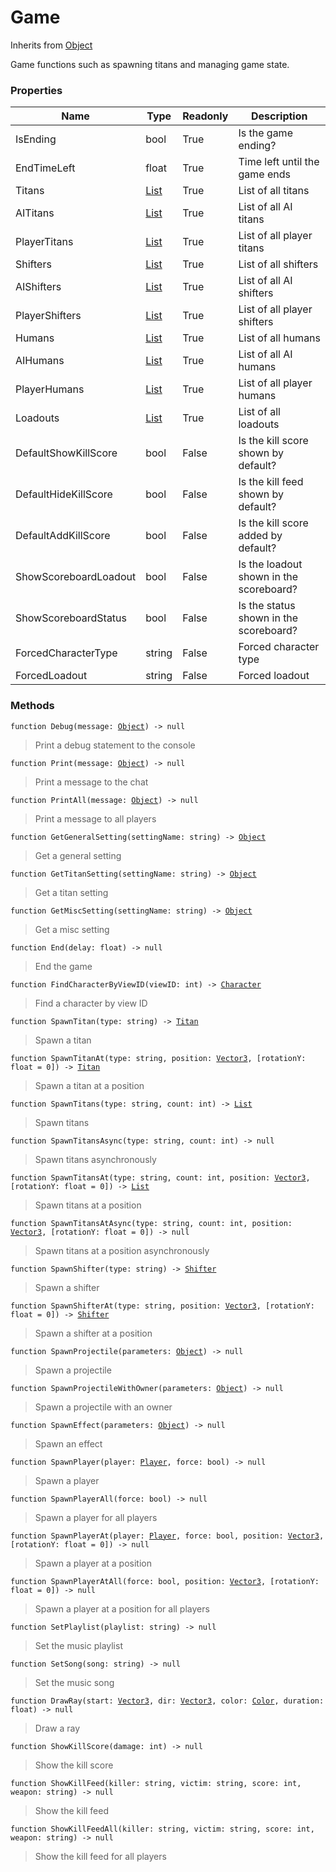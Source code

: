 # Game
Inherits from [Object](../md/objects/Object.md)

Game functions such as spawning titans and managing game state.

### Properties
|Name|Type|Readonly|Description|
|---|---|---|---|
|IsEnding|bool|True|Is the game ending?|
|EndTimeLeft|float|True|Time left until the game ends|
|Titans|[List](../md/objects/List.md)|True|List of all titans|
|AITitans|[List](../md/objects/List.md)|True|List of all AI titans|
|PlayerTitans|[List](../md/objects/List.md)|True|List of all player titans|
|Shifters|[List](../md/objects/List.md)|True|List of all shifters|
|AIShifters|[List](../md/objects/List.md)|True|List of all AI shifters|
|PlayerShifters|[List](../md/objects/List.md)|True|List of all player shifters|
|Humans|[List](../md/objects/List.md)|True|List of all humans|
|AIHumans|[List](../md/objects/List.md)|True|List of all AI humans|
|PlayerHumans|[List](../md/objects/List.md)|True|List of all player humans|
|Loadouts|[List](../md/objects/List.md)|True|List of all loadouts|
|DefaultShowKillScore|bool|False|Is the kill score shown by default?|
|DefaultHideKillScore|bool|False|Is the kill feed shown by default?|
|DefaultAddKillScore|bool|False|Is the kill score added by default?|
|ShowScoreboardLoadout|bool|False|Is the loadout shown in the scoreboard?|
|ShowScoreboardStatus|bool|False|Is the status shown in the scoreboard?|
|ForcedCharacterType|string|False|Forced character type|
|ForcedLoadout|string|False|Forced loadout|


### Methods
<pre class="language-typescript"><code class="lang-typescript">function Debug(message: <a data-footnote-ref href="#user-content-fn-Object">Object</a>) -> null</code></pre>
> Print a debug statement to the console

<pre class="language-typescript"><code class="lang-typescript">function Print(message: <a data-footnote-ref href="#user-content-fn-Object">Object</a>) -> null</code></pre>
> Print a message to the chat

<pre class="language-typescript"><code class="lang-typescript">function PrintAll(message: <a data-footnote-ref href="#user-content-fn-Object">Object</a>) -> null</code></pre>
> Print a message to all players

<pre class="language-typescript"><code class="lang-typescript">function GetGeneralSetting(settingName: string) -> <a data-footnote-ref href="#user-content-fn-Object">Object</a></code></pre>
> Get a general setting

<pre class="language-typescript"><code class="lang-typescript">function GetTitanSetting(settingName: string) -> <a data-footnote-ref href="#user-content-fn-Object">Object</a></code></pre>
> Get a titan setting

<pre class="language-typescript"><code class="lang-typescript">function GetMiscSetting(settingName: string) -> <a data-footnote-ref href="#user-content-fn-Object">Object</a></code></pre>
> Get a misc setting

<pre class="language-typescript"><code class="lang-typescript">function End(delay: float) -> null</code></pre>
> End the game

<pre class="language-typescript"><code class="lang-typescript">function FindCharacterByViewID(viewID: int) -> <a data-footnote-ref href="#user-content-fn-Character">Character</a></code></pre>
> Find a character by view ID

<pre class="language-typescript"><code class="lang-typescript">function SpawnTitan(type: string) -> <a data-footnote-ref href="#user-content-fn-Titan">Titan</a></code></pre>
> Spawn a titan

<pre class="language-typescript"><code class="lang-typescript">function SpawnTitanAt(type: string, position: <a data-footnote-ref href="#user-content-fn-Vector3">Vector3</a>, [rotationY: float = 0]) -> <a data-footnote-ref href="#user-content-fn-Titan">Titan</a></code></pre>
> Spawn a titan at a position

<pre class="language-typescript"><code class="lang-typescript">function SpawnTitans(type: string, count: int) -> <a data-footnote-ref href="#user-content-fn-List">List</a></code></pre>
> Spawn titans

<pre class="language-typescript"><code class="lang-typescript">function SpawnTitansAsync(type: string, count: int) -> null</code></pre>
> Spawn titans asynchronously

<pre class="language-typescript"><code class="lang-typescript">function SpawnTitansAt(type: string, count: int, position: <a data-footnote-ref href="#user-content-fn-Vector3">Vector3</a>, [rotationY: float = 0]) -> <a data-footnote-ref href="#user-content-fn-List">List</a></code></pre>
> Spawn titans at a position

<pre class="language-typescript"><code class="lang-typescript">function SpawnTitansAtAsync(type: string, count: int, position: <a data-footnote-ref href="#user-content-fn-Vector3">Vector3</a>, [rotationY: float = 0]) -> null</code></pre>
> Spawn titans at a position asynchronously

<pre class="language-typescript"><code class="lang-typescript">function SpawnShifter(type: string) -> <a data-footnote-ref href="#user-content-fn-Shifter">Shifter</a></code></pre>
> Spawn a shifter

<pre class="language-typescript"><code class="lang-typescript">function SpawnShifterAt(type: string, position: <a data-footnote-ref href="#user-content-fn-Vector3">Vector3</a>, [rotationY: float = 0]) -> <a data-footnote-ref href="#user-content-fn-Shifter">Shifter</a></code></pre>
> Spawn a shifter at a position

<pre class="language-typescript"><code class="lang-typescript">function SpawnProjectile(parameters: <a data-footnote-ref href="#user-content-fn-Object">Object</a>) -> null</code></pre>
> Spawn a projectile

<pre class="language-typescript"><code class="lang-typescript">function SpawnProjectileWithOwner(parameters: <a data-footnote-ref href="#user-content-fn-Object">Object</a>) -> null</code></pre>
> Spawn a projectile with an owner

<pre class="language-typescript"><code class="lang-typescript">function SpawnEffect(parameters: <a data-footnote-ref href="#user-content-fn-Object">Object</a>) -> null</code></pre>
> Spawn an effect

<pre class="language-typescript"><code class="lang-typescript">function SpawnPlayer(player: <a data-footnote-ref href="#user-content-fn-Player">Player</a>, force: bool) -> null</code></pre>
> Spawn a player

<pre class="language-typescript"><code class="lang-typescript">function SpawnPlayerAll(force: bool) -> null</code></pre>
> Spawn a player for all players

<pre class="language-typescript"><code class="lang-typescript">function SpawnPlayerAt(player: <a data-footnote-ref href="#user-content-fn-Player">Player</a>, force: bool, position: <a data-footnote-ref href="#user-content-fn-Vector3">Vector3</a>, [rotationY: float = 0]) -> null</code></pre>
> Spawn a player at a position

<pre class="language-typescript"><code class="lang-typescript">function SpawnPlayerAtAll(force: bool, position: <a data-footnote-ref href="#user-content-fn-Vector3">Vector3</a>, [rotationY: float = 0]) -> null</code></pre>
> Spawn a player at a position for all players

<pre class="language-typescript"><code class="lang-typescript">function SetPlaylist(playlist: string) -> null</code></pre>
> Set the music playlist

<pre class="language-typescript"><code class="lang-typescript">function SetSong(song: string) -> null</code></pre>
> Set the music song

<pre class="language-typescript"><code class="lang-typescript">function DrawRay(start: <a data-footnote-ref href="#user-content-fn-Vector3">Vector3</a>, dir: <a data-footnote-ref href="#user-content-fn-Vector3">Vector3</a>, color: <a data-footnote-ref href="#user-content-fn-Color">Color</a>, duration: float) -> null</code></pre>
> Draw a ray

<pre class="language-typescript"><code class="lang-typescript">function ShowKillScore(damage: int) -> null</code></pre>
> Show the kill score

<pre class="language-typescript"><code class="lang-typescript">function ShowKillFeed(killer: string, victim: string, score: int, weapon: string) -> null</code></pre>
> Show the kill feed

<pre class="language-typescript"><code class="lang-typescript">function ShowKillFeedAll(killer: string, victim: string, score: int, weapon: string) -> null</code></pre>
> Show the kill feed for all players


[^Camera]: [Camera](../md/static/Camera.md)
[^Character]: [Character](../md/objects/Character.md)
[^Collider]: [Collider](../md/objects/Collider.md)
[^Collision]: [Collision](../md/objects/Collision.md)
[^Color]: [Color](../md/objects/Color.md)
[^Convert]: [Convert](../md/static/Convert.md)
[^Cutscene]: [Cutscene](../md/static/Cutscene.md)
[^Dict]: [Dict](../md/objects/Dict.md)
[^Game]: [Game](../md/static/Game.md)
[^Human]: [Human](../md/objects/Human.md)
[^Input]: [Input](../md/static/Input.md)
[^Json]: [Json](../md/static/Json.md)
[^LineCastHitResult]: [LineCastHitResult](../md/objects/LineCastHitResult.md)
[^LineRenderer]: [LineRenderer](../md/objects/LineRenderer.md)
[^List]: [List](../md/objects/List.md)
[^Map]: [Map](../md/static/Map.md)
[^MapObject]: [MapObject](../md/objects/MapObject.md)
[^MapTargetable]: [MapTargetable](../md/objects/MapTargetable.md)
[^Math]: [Math](../md/static/Math.md)
[^Network]: [Network](../md/static/Network.md)
[^NetworkView]: [NetworkView](../md/objects/NetworkView.md)
[^PersistentData]: [PersistentData](../md/static/PersistentData.md)
[^Physics]: [Physics](../md/static/Physics.md)
[^Player]: [Player](../md/objects/Player.md)
[^Quaternion]: [Quaternion](../md/objects/Quaternion.md)
[^Random]: [Random](../md/objects/Random.md)
[^Range]: [Range](../md/objects/Range.md)
[^RoomData]: [RoomData](../md/static/RoomData.md)
[^Set]: [Set](../md/objects/Set.md)
[^Shifter]: [Shifter](../md/objects/Shifter.md)
[^String]: [String](../md/static/String.md)
[^Time]: [Time](../md/static/Time.md)
[^Titan]: [Titan](../md/objects/Titan.md)
[^Transform]: [Transform](../md/objects/Transform.md)
[^UI]: [UI](../md/static/UI.md)
[^Vector2]: [Vector2](../md/objects/Vector2.md)
[^Vector3]: [Vector3](../md/objects/Vector3.md)
[^Object]: [Object](../md/objects/Object.md)
[^Component]: [Component](../md/objects/Component.md)
